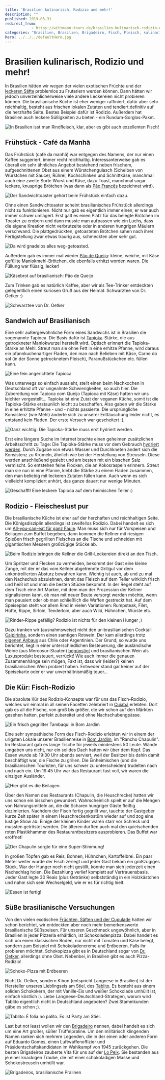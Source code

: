 ```yaml
---
title: 'Brasilien kulinarisch, Rodizio und mehr!'
description: ""
published: 2019-03-31
redirect_from: 
            - https://wittmann-tours.de/brasilien-kulinarisch-rodizio-und-mehr/
categories: "Brasilien, Brasilien, Brigadeiro, Fisch, Fleisch, kulinarisch, Pão de Queijo, Rindfleisch, Rodizio, Tablito, Tapioca, Tapioka"
hero: ../../../defaultHero.jpg
---
```

# Brasilien kulinarisch, Rodizio und mehr!

In Brasilien hätten wir wegen der vielen exotischen Früchte und der [leckeren Säfte](http://wittmann-tours.de/brasilien-kulinarisch-von-fruechten-und-saeften/) problemlos zu Frutariern werden können. Dann hätten wir jedoch unverzeihlicherweise viele andere Leckereien nicht probieren können. Die brasilianische Küche ist eher weniger raffiniert, dafür aber sehr reichhaltig, besteht aus frischen lokalen Zutaten und tendiert definitiv auf die herzhafte Seite. Bestes Beispiel dafür ist Rodizio. Außerdem hat Brasilien auch leckere Süßigkeiten zu bieten - ein Rundum-Sorglos-Paket.

![In Brasilien isst man Rindfleisch, klar, aber es gibt auch exzellenten Fisch!](http://wittmann-tours.de/wp-content/uploads/2019/02/CW-20180715-074918-6142-1024x683.jpg)

<!--more-->

## Frühstück - Café da Manhã

Das Frühstück (café da manhã) war entgegen des Namens, der nur einen Kaffee suggeriert, immer recht reichhaltig. Interessanterweise gab es überall ein sehr ähnliches Angebot bestehend neben frischem, aufgeschnittenen Obst aus einem Würstchengulasch (Scheiben von Würstchen mit Sauce), Rührei, Kochschinken und Schnittkäse, manchmal auch eine zweite Sorte Wurst und Käse, dazu Toast, manchmal sogar leckere, knusprige Brötchen (was dann als [Pão Francês](https://pt.wikipedia.org/wiki/P%C3%A3o_franc%C3%AAs) bezeichnet wird).

![Der Sandwichtoaster gehört beim Frühstück einfach dazu.](http://wittmann-tours.de/wp-content/uploads/2019/02/APC_1766-1024x683.jpg)

Ohne einen Sandwichtoaster scheint brasilianisches Frühstück allerdings nicht zu funktionieren. Nicht nur gab es eigentlich immer einen, er war auch immer schwer umlagert. Erst galt es einen Platz für das belegte Brötchen im Toaster zu erobern und dann musste man aufpassen wie ein Luchs, dass die eigene Kreation nicht verbrutzelte oder in anderen hungrigen Mäulern verschwand. Die plattgedrückten, getoasteten Brötchen sahen nach ihrer Fertigstellung zwar etwas traurig aus, schmeckten aber sehr gut.

![Da wird gnadelos alles weg-getoasted.](http://wittmann-tours.de/wp-content/uploads/2019/02/APC_1768-1024x683.jpg)

Außerdem gab es immer mal wieder [Pão de Queijo](https://de.wikipedia.org/wiki/P%C3%A3o_de_queijo): kleine, weiche, mit Käse gefüllte Maniokmehl-Brötchen, die ebenfalls erhitzt worden waren. Die Füllung war flüssig, lecker!

![Käsebrot auf brasilianisch: Pão de Queijo](http://wittmann-tours.de/wp-content/uploads/2019/02/APC_1655-1024x768.jpg)

Zum Trinken gab es natürlich Kaffee, aber wir als Tee-Trinker entdeckten gelegentlich einen kuriosen Gruß aus der Heimat: Schwarztee von Dr. Oetker :)

![Schwarztee von Dr. Oetker](http://wittmann-tours.de/wp-content/uploads/2019/02/APC_1640-1024x683.jpg)

## Sandwich auf Brasilianisch

Eine sehr außergewöhnliche Form eines Sandwichs ist in Brasilien die sogenannte Tapioca. Die Basis dafür ist [Tapioka](https://de.wikipedia.org/wiki/Tapioka)-Stärke, die aus getrockneter Maniokwurzel herstellt wird. Optisch erinnert die Tapioka-Stärke an Mehl. Streut man sie ohne Fett in eine erhitze Pfanne, wird daraus ein pfannkuchenartiger Fladen, den man nach Belieben mit Käse, Carne do sol (in der Sonne getrocknetem Fleisch), Paranußstückchen etc. füllen kann.

![Eine fein angerichtete Tapioca](http://wittmann-tours.de/wp-content/uploads/2019/02/APC_1701-1024x683.jpg)

Was unterwegs so einfach aussieht, stellt einen beim Nachkochen in Deutschland oft vor ungeahnte Schwierigkeiten, so auch hier. Die Zubereitung von Tapioca com Queijo (Tapioca mit Käse) hatten wir uns leichter vorgestellt… Tapioka ist eine Zutat der veganen Küche, somit ist die Tapioka-Stärke erstaunlich leicht zu beschaffen. Also gaben wir die Stärke in eine erhitzte Pfanne - und - nichts passierte. Die ursprüngliche Konsistenz (wie Mehl) änderte sich zu unserer Enttäuschung leider nicht, es entstand kein Fladen. Der erste Versuch war gescheitert :(.

![Ganz wichtig: Die Tapioka-Stärke muss erst hydriert werden.](http://wittmann-tours.de/wp-content/uploads/2019/03/APC_2562-1024x683.jpg)

Erst eine längere Suche im Internet brachte einen geheimen zusätzlichen Arbeitsschritt zu Tage: Die Tapioka-Stärke muss vor dem Gebrauch [hydriert werden](http://eatyourselfgreen.com/2018/06/how-to-make-brazilian-tapioca-gluten-free-vegan/). Durch Zugabe von etwas Wasser und Durchkneten ändert sich die Konsistenz zu Krümeln, ähnlich wie bei der Herstellung von Streuseln. Diese werden anschließend gesiebt und am besten mit ein bisschen Salz vermischt. So entstehen feine Flocken, die an Kokosraspeln erinnern. Streut man sie nun in eine Pfanne, klebt die Stärke zu einem Fladen zusammen, den man beliebig mit leckeren Zutaten füllen kann. Auch wenn es sich vielleicht kompliziert anhört, das ganze dauert nur wenige Minuten.

![Geschafft! Eine leckere Tapioca auf dem heimischen Teller :)](http://wittmann-tours.de/wp-content/uploads/2019/03/APC_2568-1024x683.jpg)

## Rodizio - Fleischeslust pur

Die brasilianische Küche ist eher auf der herzhaften und reichhaltigen Seite. Die Königsdisziplin allerdings ist zweifellos Rodizio. Dabei handelt es sich um [All-you-can-eat für ganz Faule](https://en.wikipedia.org/wiki/Rod%C3%ADzio). Man muss sich nur für Vorspeisen und Beilagen zum Buffet begeben, dann kommen die Kellner mit riesigen Spießen frisch gegrillten Fleisches an die Tische und schneiden mit gigantischen Messern großzügige Stücke ab.

![Beim Rodizio bringen die Kellner die Grill-Leckereien direkt an den Tisch.](http://wittmann-tours.de/wp-content/uploads/2019/02/APC_1718-768x1024.jpg)

Um Spritzer und Flecken zu vermeiden, bekommt der Gast eine kleine Zange, mit der er das vom Kellner abgetrennte Grillgut vor dem unkontrollierten Absturz bewahren kann. Wichtig ist auch, ab und zu mal den Nachschub abzulehnen, damit das Fleisch auf dem Teller wirklich frisch und heiß ist und man die besten Stücke bekommt. In der Regel steht auf dem Tisch eine Art Marker, mit dem man der Prozession der Kellner signalisieren kann, ob man mit neuer Beute versorgt werden möchte, wenn man pausiert oder ob man schließlich die Waffen gestreckt hat. Auf dem Speiseplan steht vor allem Rind in vielen Variationen: Rumpsteak, Filet, Hüfte, Rippe, Sirloin, Tenderloin, aber auch Wild, Hühnchen, Würste etc.

![Rinder-Rippe gefällig? Rodizio ist nichts für den kleinen Hunger ;)](http://wittmann-tours.de/wp-content/uploads/2019/02/APC_1726-1024x683.jpg)

Dazu tranken wir (ausnahmsweise) nicht den ur-brasilianischen Cocktail [Caipirinha](https://de.wikipedia.org/wiki/Caipirinha), sondern einen samtigen Rotwein. Der kam allerdings trotz [eigenen Anbaus](https://de.wikipedia.org/wiki/Weinbau_in_Brasilien) aus Chile oder Argentinien. Der Grund, so wurde uns berichtet, liegt in einer unterschiedlichen Besteuerung, die ausländische Weine (aus Mercosur-Staaten) [begünstigt](https://www.blogvinhotinto.com.br/destaquesdoblog/bebendo-impostos-saiba-o-peso-da-tributacao-nos-vinhos-nacionais-e-importados/) und brasilianischen Wein als Luxusprodukt besteuert, verrückt! Wie auch immer die genauen Zusammenhänge sein mögen, Fakt ist, dass wir (leider?) keinen brasilianischen Wein probiert haben. Entweder stand gar keiner auf der Speisekarte oder er war unverhältnismäßig teuer…

## Die Kür: Fisch-Rodizio

Die absolute Kür des Rodizio-Konzepts war für uns das Fisch-Rodizio, welches wir einmal in all seinen Facetten zelebriert in [Cuiabá](https://www.lelispeixaria.com.br/) erlebten. Dort gab es all die Fische, von groß bis größer, die wir schon auf den Märkten gesehen hatten, perfekt zubereitet und ohne Nachschubengpässe.

![Ein frisch gegrillter Tambaqui in Bom Jardim](http://wittmann-tours.de/wp-content/uploads/2019/02/APC_1707-1024x683.jpg)

Eine sehr sympathische Form des Fisch-Rodizio erlebten wir in einem der urigsten Lokale unserer Brasilienreise in [Bom Jardim](http://wittmann-tours.de/suesswasserschnorcheln-in-bom-jardim/), im "Rancho Chapulin". Im Restaurant gab es lange Tische für jeweils mindestens 50 Leute. Wände umgaben uns nicht, nur ein solides Dach hatten wir über dem Kopf. Das Essen wurde ab 19:30 Uhr abends serviert, weil der Besitzer bis dahin damit beschäftigt war, die Fische zu grillen. Die Einheimischen (und die brasilianischen Touristen, für uns schwer zu unterscheiden) trudelten nach und nach ein. Um 19:45 Uhr war das Restaurant fast voll, wir waren die einzigen Ausländer.

![Hier gibt es die Beilagen.](http://wittmann-tours.de/wp-content/uploads/2019/02/APC_1708-1024x768.jpg)

Über den Namen des Restaurants (Chapulin, die Heuschrecke) hatten wir uns schon ein bisschen gewundert. Wahrscheinlich spielt er auf die Mengen von Nahrungsmitteln an, die die Scharen hungriger Gäste fleißig dezimierten. Nachdem der Fisch fertig gegrillt war, tauchte der Gastgeber kurze Zeit später in einem Heuschreckenkostüm wieder auf und zog eine lustige Show ab. Einige der kleinen Kinder waren starr vor Schreck und mussten getröstet werden. Die älteren durften auch mal den quietschenden roten Plastikhammer des Restaurantbesitzers ausprobieren. Das Buffet war eröffnet!

![Der Chapulin sorgte für eine Super-Stimmung!](http://wittmann-tours.de/wp-content/uploads/2019/02/APC_1706-1024x683.jpg)

In großen Töpfen gab es Reis, Bohnen, Hühnchen, Kartoffelbrei. Ein paar Meter weiter wurde der Fisch zerlegt und jeder Gast bekam ein großzügiges Stück. War der Hunger noch nicht gestillt, konnte man sich jederzeit einen Nachschlag holen. Die Bezahlung verlief komplett auf Vertrauensbasis. Jeder Gast legte 30 Reais (plus Getränke) selbstständig in ein Holzkästchen und nahm sich sein Wechselgeld, wie er es für richtig hielt.

![Essen ist fertig!](http://wittmann-tours.de/wp-content/uploads/2019/02/APC_1711-1024x768.jpg)

## Süße brasilianische Versuchungen

Von den vielen exotischen [Früchten, Säften und der Cupulade](http://wittmann-tours.de/brasilien-kulinarisch-von-fruechten-und-saeften/) hatten wir schon berichtet, wir entdeckten aber noch mehr bemerkenswerte brasilianische Süßspeisen. Für unseren Geschmack ungewöhnlich, aber in Brasilien in jeder Pizzeria erhältlich, ist Schokoladenpizza. Dabei handelt es sich um einen klassischen Boden, nur nicht mit Tomaten und Käse belegt, sondern zum Beispiel mit Schokoladencreme und Erdbeeren. Falls ihr probieren möchtet, Schokopizza gibt es in Deutschland sogar von [Dr. Oetker](https://www.oetker.de/unsere-produkte/ristorante/piccola-cioccolatino.html), allerdings ohne Obst. Nebenbei, in Brasilien gibt es auch Pizza-Rodizio!

![Schoko-Pizza mit Erdbeeren](http://wittmann-tours.de/wp-content/uploads/2019/02/APC_1729-1024x683.jpg)

Nicht Dr. Oetker, sondern Kibon (entspricht Langnese in Brasilien) ist der Hersteller unseres Lieblingseis am Stiel, des [Tablito](https://www.youtube.com/watch?v=8PhlgSIvFRk). Es besteht aus einem soliden Schokokern, der mit Vanille-Eis und weißer Schokolade umhüllt ist, einfach köstlich :). Liebe Langnese-Deutschland-Strategen, warum wird Tablito eigentlich nicht in Deutschland angeboten? Zwei Stammkunden gäbe es schon ;).

![Tablito: É folia no palito. Es ist Party am Stiel.](http://wittmann-tours.de/wp-content/uploads/2019/02/CW-20180728-130955-6782-1024x683.jpg)

Last but not least wollen wir den [Brigadeiro](https://de.wikipedia.org/wiki/Brigadeiro) nennen, dabei handelt es sich um eine Art großer, süßer Trüffelpraline. Um den militärisch klingenden Namen ranken sich mehrere Legenden, die in der einen oder anderen Form auf Eduardo Gomes, einen Luftwaffenoffizier und Präsidentschaftskandidaten im Wahlkampf von 1945 zurückgehen. Die besten Brigadeiros zauberte Vita für uns auf der [Lo Peix](http://wittmann-tours.de/mit-der-lo-peix-unterwegs-auf-dem-rio-negro/). Sie bestanden aus je einer knackigen Traube, die mit einer schokoladigen Masse und Schokostreuseln umhüllt war.

![Brigadeiros, brasilianische Pralinen](http://wittmann-tours.de/wp-content/uploads/2019/02/CW-20180727-113022-6724-1024x683.jpg)
